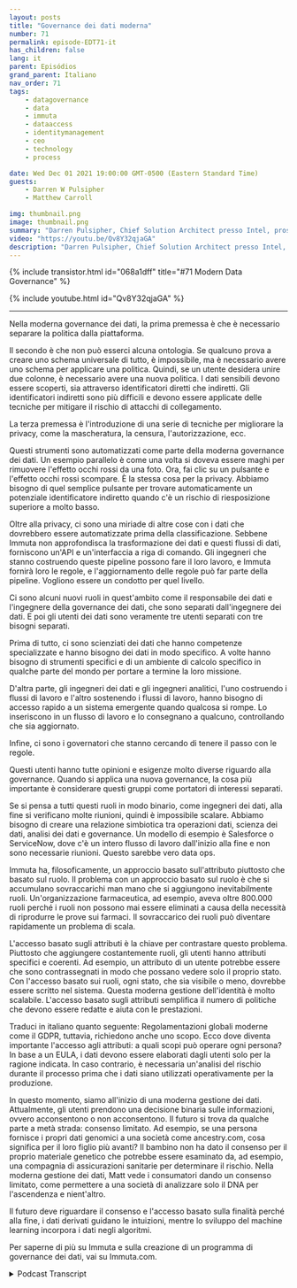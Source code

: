 ```yaml
---
layout: posts
title: "Governance dei dati moderna"
number: 71
permalink: episode-EDT71-it
has_children: false
lang: it
parent: Episódios
grand_parent: Italiano
nav_order: 71
tags:
    - datagovernance
    - data
    - immuta
    - dataaccess
    - identitymanagement
    - ceo
    - technology
    - process

date: Wed Dec 01 2021 19:00:00 GMT-0500 (Eastern Standard Time)
guests:
    - Darren W Pulsipher
    - Matthew Carroll

img: thumbnail.png
image: thumbnail.png
summary: "Darren Pulsipher, Chief Solution Architect presso Intel, prosegue la sua approfondita discussione sulla realtà e sul futuro della moderna governance dei dati con Matthew Carroll, CEO di Immuta. In questo episodio, discutono di Classificazione dei Dati, Politiche e Governance."
video: "https://youtu.be/Qv8Y32qjaGA"
description: "Darren Pulsipher, Chief Solution Architect presso Intel, prosegue la sua approfondita discussione sulla realtà e sul futuro della moderna governance dei dati con Matthew Carroll, CEO di Immuta. In questo episodio, discutono di Classificazione dei Dati, Politiche e Governance."
---
```


<div>
{% include transistor.html id="068a1dff" title="#71 Modern Data Governance" %}

{% include youtube.html id="Qv8Y32qjaGA" %}
</div>

---

Nella moderna governance dei dati, la prima premessa è che è necessario separare la politica dalla piattaforma.

Il secondo è che non può esserci alcuna ontologia. Se qualcuno prova a creare uno schema universale di tutto, è impossibile, ma è necessario avere uno schema per applicare una politica. Quindi, se un utente desidera unire due colonne, è necessario avere una nuova politica. I dati sensibili devono essere scoperti, sia attraverso identificatori diretti che indiretti. Gli identificatori indiretti sono più difficili e devono essere applicate delle tecniche per mitigare il rischio di attacchi di collegamento.

La terza premessa è l'introduzione di una serie di tecniche per migliorare la privacy, come la mascheratura, la censura, l'autorizzazione, ecc.

Questi strumenti sono automatizzati come parte della moderna governance dei dati. Un esempio parallelo è come una volta si doveva essere maghi per rimuovere l'effetto occhi rossi da una foto. Ora, fai clic su un pulsante e l'effetto occhi rossi scompare. È la stessa cosa per la privacy. Abbiamo bisogno di quel semplice pulsante per trovare automaticamente un potenziale identificatore indiretto quando c'è un rischio di riesposizione superiore a molto basso.

Oltre alla privacy, ci sono una miriade di altre cose con i dati che dovrebbero essere automatizzate prima della classificazione. Sebbene Immuta non approfondisca la trasformazione dei dati e questi flussi di dati, forniscono un'API e un'interfaccia a riga di comando. Gli ingegneri che stanno costruendo queste pipeline possono fare il loro lavoro, e Immuta fornirà loro le regole, e l'aggiornamento delle regole può far parte della pipeline. Vogliono essere un condotto per quel livello.

Ci sono alcuni nuovi ruoli in quest'ambito come il responsabile dei dati e l'ingegnere della governance dei dati, che sono separati dall'ingegnere dei dati. E poi gli utenti dei dati sono veramente tre utenti separati con tre bisogni separati.

Prima di tutto, ci sono scienziati dei dati che hanno competenze specializzate e hanno bisogno dei dati in modo specifico. A volte hanno bisogno di strumenti specifici e di un ambiente di calcolo specifico in qualche parte del mondo per portare a termine la loro missione.

D'altra parte, gli ingegneri dei dati e gli ingegneri analitici, l'uno costruendo i flussi di lavoro e l'altro sostenendo i flussi di lavoro, hanno bisogno di accesso rapido a un sistema emergente quando qualcosa si rompe. Lo inseriscono in un flusso di lavoro e lo consegnano a qualcuno, controllando che sia aggiornato.

Infine, ci sono i governatori che stanno cercando di tenere il passo con le regole.

Questi utenti hanno tutte opinioni e esigenze molto diverse riguardo alla governance. Quando si applica una nuova governance, la cosa più importante è considerare questi gruppi come portatori di interessi separati.

Se si pensa a tutti questi ruoli in modo binario, come ingegneri dei dati, alla fine si verificano molte riunioni, quindi è impossibile scalare. Abbiamo bisogno di creare una relazione simbiotica tra operazioni dati, scienza dei dati, analisi dei dati e governance. Un modello di esempio è Salesforce o ServiceNow, dove c'è un intero flusso di lavoro dall'inizio alla fine e non sono necessarie riunioni. Questo sarebbe vero data ops.

Immuta ha, filosoficamente, un approccio basato sull'attributo piuttosto che basato sul ruolo. Il problema con un approccio basato sul ruolo è che si accumulano sovraccarichi man mano che si aggiungono inevitabilmente ruoli. Un'organizzazione farmaceutica, ad esempio, aveva oltre 800.000 ruoli perché i ruoli non possono mai essere eliminati a causa della necessità di riprodurre le prove sui farmaci. Il sovraccarico dei ruoli può diventare rapidamente un problema di scala.

L'accesso basato sugli attributi è la chiave per contrastare questo problema. Piuttosto che aggiungere costantemente ruoli, gli utenti hanno attributi specifici e coerenti. Ad esempio, un attributo di un utente potrebbe essere che sono contrassegnati in modo che possano vedere solo il proprio stato. Con l'accesso basato sui ruoli, ogni stato, che sia visibile o meno, dovrebbe essere scritto nel sistema. Questa moderna gestione dell'identità è molto scalabile. L'accesso basato sugli attributi semplifica il numero di politiche che devono essere redatte e aiuta con le prestazioni.

Traduci in italiano quanto seguente: Regolamentazioni globali moderne come il GDPR, tuttavia, richiedono anche uno scopo. Ecco dove diventa importante l'accesso agli attributi: a quali scopi può operare ogni persona? In base a un EULA, i dati devono essere elaborati dagli utenti solo per la ragione indicata. In caso contrario, è necessaria un'analisi del rischio durante il processo prima che i dati siano utilizzati operativamente per la produzione.

In questo momento, siamo all'inizio di una moderna gestione dei dati. Attualmente, gli utenti prendono una decisione binaria sulle informazioni, ovvero acconsentono o non acconsentono. Il futuro si trova da qualche parte a metà strada: consenso limitato. Ad esempio, se una persona fornisce i propri dati genomici a una società come ancestry.com, cosa significa per il loro figlio più avanti? Il bambino non ha dato il consenso per il proprio materiale genetico che potrebbe essere esaminato da, ad esempio, una compagnia di assicurazioni sanitarie per determinare il rischio. Nella moderna gestione dei dati, Matt vede i consumatori dando un consenso limitato, come permettere a una società di analizzare solo il DNA per l'ascendenza e nient'altro.

Il futuro deve riguardare il consenso e l'accesso basato sulla finalità perché alla fine, i dati derivati guidano le intuizioni, mentre lo sviluppo del machine learning incorpora i dati negli algoritmi.

Per saperne di più su Immuta e sulla creazione di un programma di governance dei dati, vai su Immuta.com.



<details>
<summary> Podcast Transcript </summary>

<p></p>

</details>
